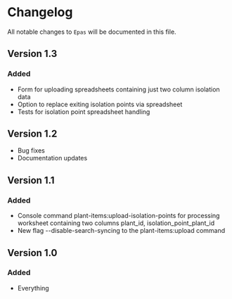 # Changelog

All notable changes to `Epas` will be documented in this file.

## Version 1.3
### Added
- Form for uploading spreadsheets containing just two column isolation data
- Option to replace exiting isolation points via spreadsheet
- Tests for isolation point spreadsheet handling

## Version 1.2
- Bug fixes
- Documentation updates

## Version 1.1
### Added
- Console command plant-items:upload-isolation-points for processing worksheet containing two columns plant_id, isolation_point_plant_id
- New flag --disable-search-syncing to the plant-items:upload command

## Version 1.0

### Added
- Everything
